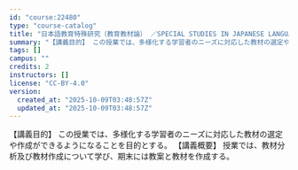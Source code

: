 ```yaml
---
id: "course:22480"
type: "course-catalog"
title: "日本語教育特殊研究（教育教材論） ／SPECIAL STUDIES IN JAPANESE LANGUAGE TEACHING: TEACHING MATERIALS"
summary: "【講義目的】 この授業では、多様化する学習者のニーズに対応した教材の選定や作成ができるようになることを目的とする。 【講義概要】 授業では、教材分析及び教材作成について学び、期末には教案と教材を作成する。"
tags: []
campus: ""
credits: 2
instructors: []
license: "CC-BY-4.0"
version:
  created_at: "2025-10-09T03:48:57Z"
  updated_at: "2025-10-09T03:48:57Z"
---
```

【講義目的】 この授業では、多様化する学習者のニーズに対応した教材の選定や作成ができるようになることを目的とする。 【講義概要】 授業では、教材分析及び教材作成について学び、期末には教案と教材を作成する。

